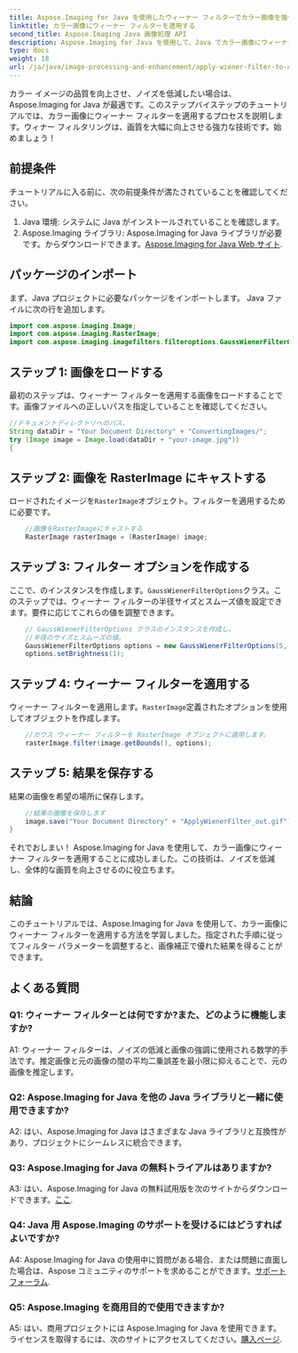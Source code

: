 ```yaml
---
title: Aspose.Imaging for Java を使用したウィーナー フィルターでカラー画像を強化する
linktitle: カラー画像にウィーナー フィルターを適用する
second_title: Aspose.Imaging Java 画像処理 API
description: Aspose.Imaging for Java を使用して、Java でカラー画像にウィーナー フィルターを適用する方法を学びます。画質を向上させ、ノイズを簡単に低減します。
type: docs
weight: 18
url: /ja/java/image-processing-and-enhancement/apply-wiener-filter-to-colored-images/
---
```

カラー イメージの品質を向上させ、ノイズを低減したい場合は、Aspose.Imaging for Java が最適です。このステップバイステップのチュートリアルでは、カラー画像にウィーナー フィルターを適用するプロセスを説明します。ウィナー フィルタリングは、画質を大幅に向上させる強力な技術です。始めましょう！

## 前提条件

チュートリアルに入る前に、次の前提条件が満たされていることを確認してください。

1. Java 環境: システムに Java がインストールされていることを確認します。
2.  Aspose.Imaging ライブラリ: Aspose.Imaging for Java ライブラリが必要です。からダウンロードできます。[Aspose.Imaging for Java Web サイト](https://releases.aspose.com/imaging/java/).

## パッケージのインポート

まず、Java プロジェクトに必要なパッケージをインポートします。 Java ファイルに次の行を追加します。

```java
import com.aspose.imaging.Image;
import com.aspose.imaging.RasterImage;
import com.aspose.imaging.imagefilters.filteroptions.GaussWienerFilterOptions;
```

## ステップ 1: 画像をロードする

最初のステップは、ウィーナー フィルターを適用する画像をロードすることです。画像ファイルへの正しいパスを指定していることを確認してください。

```java
//ドキュメントディレクトリへのパス。
String dataDir = "Your Document Directory" + "ConvertingImages/";
try (Image image = Image.load(dataDir + "your-image.jpg"))
{
```

## ステップ 2: 画像を RasterImage にキャストする

ロードされたイメージを`RasterImage`オブジェクト。フィルターを適用するために必要です。

```java
    //画像をRasterImageにキャストする
    RasterImage rasterImage = (RasterImage) image;
```

## ステップ 3: フィルター オプションを作成する

ここで、のインスタンスを作成します。`GaussWienerFilterOptions`クラス。このステップでは、ウィーナー フィルターの半径サイズとスムーズ値を設定できます。要件に応じてこれらの値を調整できます。

```java
    // GaussWienerFilterOptions クラスのインスタンスを作成し、
    //半径のサイズとスムーズの値。
    GaussWienerFilterOptions options = new GaussWienerFilterOptions(5, 1.5);
    options.setBrightness(1);
```

## ステップ 4: ウィーナー フィルターを適用する

ウィーナー フィルターを適用します。`RasterImage`定義されたオプションを使用してオブジェクトを作成します。

```java
    //ガウス ウィーナー フィルターを RasterImage オブジェクトに適用します。
    rasterImage.filter(image.getBounds(), options);
```

## ステップ 5: 結果を保存する

結果の画像を希望の場所に保存します。

```java
    //結果の画像を保存します
    image.save("Your Document Directory" + "ApplyWienerFilter_out.gif");
}
```

それでおしまい！ Aspose.Imaging for Java を使用して、カラー画像にウィーナー フィルターを適用することに成功しました。この技術は、ノイズを低減し、全体的な画質を向上させるのに役立ちます。

## 結論

このチュートリアルでは、Aspose.Imaging for Java を使用して、カラー画像にウィーナー フィルターを適用する方法を学習しました。指定された手順に従ってフィルター パラメーターを調整すると、画像補正で優れた結果を得ることができます。

## よくある質問

### Q1: ウィーナー フィルターとは何ですか?また、どのように機能しますか?

A1: ウィーナー フィルターは、ノイズの低減と画像の強調に使用される数学的手法です。推定画像と元の画像の間の平均二乗誤差を最小限に抑えることで、元の画像を推定します。

### Q2: Aspose.Imaging for Java を他の Java ライブラリと一緒に使用できますか?

A2: はい、Aspose.Imaging for Java はさまざまな Java ライブラリと互換性があり、プロジェクトにシームレスに統合できます。

### Q3: Aspose.Imaging for Java の無料トライアルはありますか?

 A3: はい、Aspose.Imaging for Java の無料試用版を次のサイトからダウンロードできます。[ここ](https://releases.aspose.com/).

### Q4: Java 用 Aspose.Imaging のサポートを受けるにはどうすればよいですか?

 A4: Aspose.Imaging for Java の使用中に質問がある場合、または問題に直面した場合は、Aspose コミュニティのサポートを求めることができます。[サポートフォーラム](https://forum.aspose.com/).

### Q5: Aspose.Imaging を商用目的で使用できますか?

A5: はい、商用プロジェクトには Aspose.Imaging for Java を使用できます。ライセンスを取得するには、次のサイトにアクセスしてください。[購入ページ](https://purchase.aspose.com/buy).